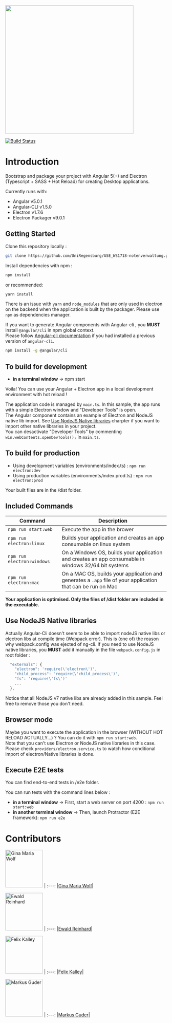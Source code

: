 <img src="https://i.imgur.com/GofAwGb.png" width="400px" alt="" />

[![Build Status](https://travis-ci.com/UniRegensburg/ASE_WS1718-notenverwaltung.svg?token=q4ZzuewzZrMnM6gfyh2w&branch=master)](https://travis-ci.com/UniRegensburg/ASE_WS1718-notenverwaltung)

# Introduction

Bootstrap and package your project with Angular 5(+) and Electron (Typescript + SASS + Hot Reload) for creating Desktop applications.

Currently runs with:

- Angular v5.0.1
- Angular-CLI v1.5.0
- Electron v1.7.6
- Electron Packager v9.0.1

## Getting Started

Clone this repository locally :

``` bash
git clone https://github.com/UniRegensburg/ASE_WS1718-notenverwaltung.git
```

Install dependencies with npm :

``` bash
npm install
```
or recommended:
``` bash
yarn install
```

There is an issue with `yarn` and `node_modules` that are only used in electron on the backend when the application is built by the packager. Please use `npm` as dependencies manager.

If you want to generate Angular components with Angular-cli , you **MUST** install `@angular/cli` in npm global context.  
Please follow [Angular-cli documentation](https://github.com/angular/angular-cli) if you had installed a previous version of `angular-cli`.

``` bash
npm install -g @angular/cli
```

## To build for development

- **in a terminal window** -> npm start  

Voila! You can use your Angular + Electron app in a local development environment with hot reload !

The application code is managed by `main.ts`. In this sample, the app runs with a simple Electron window and "Developer Tools" is open.  
The Angular component contains an example of Electron and NodeJS native lib import. See [Use NodeJS Native libraries](#use-nodejs-native-libraries) charpter if you want to import other native libraries in your project.  
You can desactivate "Developer Tools" by commenting `win.webContents.openDevTools();` in `main.ts`.

## To build for production

- Using development variables (environments/index.ts) :  `npm run electron:dev`
- Using production variables (environments/index.prod.ts) :  `npm run electron:prod`

Your built files are in the /dist folder.

## Included Commands

|Command|Description|
|--|--|
|`npm run start:web`| Execute the app in the brower |
|`npm run electron:linux`| Builds your application and creates an app consumable on linux system |
|`npm run electron:windows`| On a Windows OS, builds your application and creates an app consumable in windows 32/64 bit systems |
|`npm run electron:mac`|  On a MAC OS, builds your application and generates a `.app` file of your application that can be run on Mac |

**Your application is optimised. Only the files of /dist folder are included in the executable.**

## Use NodeJS Native libraries

Actually Angular-Cli doesn't seem to be able to import nodeJS native libs or electron libs at compile time (Webpack error). This is (one of) the reason why webpack.config was ejected of ng-cli.
If you need to use NodeJS native libraries, you **MUST** add it manually in the file `webpack.config.js` in root folder :

```javascript
  "externals": {
    "electron": 'require(\'electron\')',
    "child_process": 'require(\'child_process\')',
    "fs": 'require(\'fs\')'
    ...
  },
```

Notice that all NodeJS v7 native libs are already added in this sample. Feel free to remove those you don't need.

## Browser mode

Maybe you want to execute the application in the browser (WITHOUT HOT RELOAD ACTUALLY...) ? You can do it with `npm run start:web`.  
Note that you can't use Electron or NodeJS native libraries in this case. Please check `providers/electron.service.ts` to watch how conditional import of electron/Native libraries is done.

## Execute E2E tests

You can find end-to-end tests in /e2e folder.

You can run tests with the command lines below : 
- **in a terminal window** -> First, start a web server on port 4200 : `npm run start:web`  
- **in another terminal window** -> Then, launch Protractor (E2E framework): `npm run e2e`

# Contributors 

[<img alt="Gina Maria Wolf" src="https://avatars3.githubusercontent.com/u/21662088?s=460&v=4" width="117">](https://github.com/GiMaWolf) |
:---:
|[Gina Maria Wolf](https://github.com/GiMaWolf)|

[<img alt="Ewald Reinhard" src="https://avatars2.githubusercontent.com/u/4850601?s=460&v=4" width="117">](https://github.com/Owlwald) |
:---:
|[Ewald Reinhard](https://github.com/Owlwald)|

[<img alt="Felix Kalley" src="https://avatars0.githubusercontent.com/u/7516526?s=460&v=4" width="117">](https://github.com/FelixKalley) |
:---:
|[Felix Kalley](https://github.com/FelixKalley)|

[<img alt="Markus Guder" src="https://avatars2.githubusercontent.com/u/6153088?s=460&v=4" width="117">](https://github.com/marc101101) |
:---:
|[Markus Guder](https://github.com/marc101101)|
